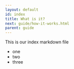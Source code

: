 ```yaml
---
layout: default
id: index
title: What is it?
next: guide/how-it-works.html
parent: guide
---
```


This is our index markdown file

- one
- two
- three